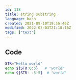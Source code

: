```yaml
---
id: 118
title: string substring
language: bash
created: 2021-09-10T19:56:46Z
modified: 2022-03-03T21:10:16Z
tags: ["text"]
---
```


## Code

```bash
STR="Hello world"
echo ${STR:6:5}   # "world"
echo ${STR: -5:5}  # "world"
```

<!-- end -->

